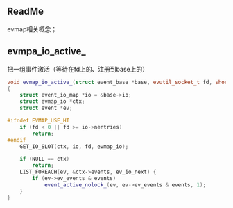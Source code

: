 ## ReadMe
evmap相关概念；

## evmpa\_io\_active\_
把一组事件激活（等待在fd上的、注册到base上的）
```cpp
void evmap_io_active_(struct event_base *base, evutil_socket_t fd, short events)
{
	struct event_io_map *io = &base->io;
	struct evmap_io *ctx;
	struct event *ev;

#ifndef EVMAP_USE_HT
	if (fd < 0 || fd >= io->nentries)
		return;
#endif
	GET_IO_SLOT(ctx, io, fd, evmap_io);

	if (NULL == ctx)
		return;
	LIST_FOREACH(ev, &ctx->events, ev_io_next) {
		if (ev->ev_events & events)
			event_active_nolock_(ev, ev->ev_events & events, 1);
	}
}
```
